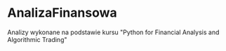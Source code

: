 # AnalizaFinansowa
Analizy wykonane na podstawie kursu "Python for Financial Analysis and Algorithmic Trading"
